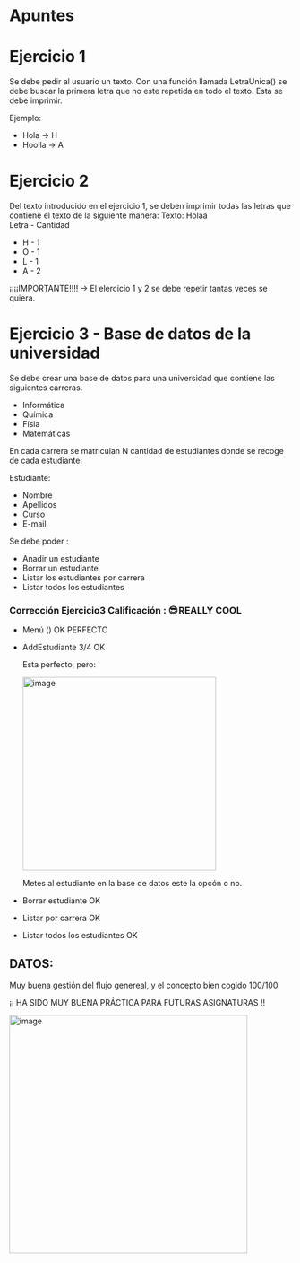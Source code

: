 # Apuntes


# Ejercicio 1

Se debe pedir al usuario un texto.
Con una función llamada LetraUnica() se debe buscar la primera letra que no este repetida en todo el texto.
Esta se debe imprimir. 

Ejemplo:
- Hola -> H
- Hoolla -> A

# Ejercicio 2

Del texto introducido en el ejercicio 1, se deben imprimir todas las letras que contiene el texto de la siguiente manera:
Texto: Holaa  
Letra - Cantidad
 - H   -   1
 - O   -   1
 - L   -   1
 - A   -   2

¡¡¡¡IMPORTANTE!!!! -> El elercicio 1 y 2 se debe repetir tantas veces se quiera.

# Ejercicio 3 - Base de datos de la universidad

Se debe crear una base de datos para una universidad que contiene las siguientes carreras.
 - Informática
 - Química
 - Físia
 - Matemáticas

En cada carrera se matriculan N cantidad de estudiantes donde se recoge de cada estudiante:

Estudiante:
 - Nombre 
 - Apellidos
 - Curso
 - E-mail

Se debe poder : 
- Anadir un estudiante
- Borrar un estudiante
- Listar los estudiantes por carrera
- Listar todos los estudiantes

### Corrección Ejercicio3 Calificación : 😎 REALLY COOL
- Menú () OK PERFECTO
- AddEstudiante 3/4 OK 

  Esta perfecto, pero:
  
  <img width="345" alt="image" src="https://github.com/carmenschez5/Apuntes/assets/54994511/19658ddb-6df3-4cff-9f73-1098c9e8bf38">
  
  Metes al estudiante en la base de datos este la opcón o no.

- Borrar estudiante OK
- Listar por carrera OK
- Listar todos los estudiantes OK


## DATOS:

Muy buena gestión del flujo genereal, y el concepto bien cogido 100/100. 

¡¡ HA SIDO MUY BUENA PRÁCTICA PARA FUTURAS ASIGNATURAS !! 

<img width="425" alt="image" src="https://github.com/carmenschez5/Apuntes/assets/54994511/b3caf6b8-0d41-443a-9ddc-e7e82cf9f6f2">




